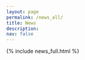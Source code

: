 ```yaml
---
layout: page
permalink: /news_all/
title: News
description: 
nav: false
---
```


{% include news_full.html %}

